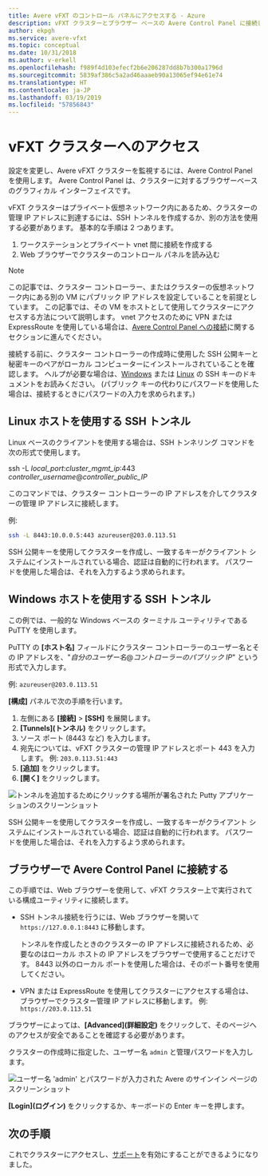 ```yaml
---
title: Avere vFXT のコントロール パネルにアクセスする - Azure
description: vFXT クラスターとブラウザー ベースの Avere Control Panel に接続して Avere vFXT を構成する方法
author: ekpgh
ms.service: avere-vfxt
ms.topic: conceptual
ms.date: 10/31/2018
ms.author: v-erkell
ms.openlocfilehash: f989f4d103efecf2b6e206287dd8b7b300a1796d
ms.sourcegitcommit: 5839af386c5a2ad46aaaeb90a13065ef94e61e74
ms.translationtype: HT
ms.contentlocale: ja-JP
ms.lasthandoff: 03/19/2019
ms.locfileid: "57856843"
---
```

# <a name="access-the-vfxt-cluster"></a>vFXT クラスターへのアクセス

設定を変更し、Avere vFXT クラスターを監視するには、Avere Control Panel を使用します。 Avere Control Panel は、クラスターに対するブラウザーベースのグラフィカル インターフェイスです。

vFXT クラスターはプライベート仮想ネットワーク内にあるため、クラスターの管理 IP アドレスに到達するには、SSH トンネルを作成するか、別の方法を使用する必要があります。 基本的な手順は 2 つあります。 

1. ワークステーションとプライベート vnet 間に接続を作成する 
1. Web ブラウザーでクラスターのコントロール パネルを読み込む 

> [!NOTE] 
> この記事では、クラスター コントローラー、またはクラスターの仮想ネットワーク内にある別の VM にパブリック IP アドレスを設定していることを前提としています。 この記事では、その VM をホストとして使用してクラスターにアクセスする方法について説明します。 vnet アクセスのために VPN または ExpressRoute を使用している場合は、[Avere Control Panel への接続](#connect-to-the-avere-control-panel-in-a-browser)に関するセクションに進んでください。

接続する前に、クラスター コントローラーの作成時に使用した SSH 公開キーと秘密キーのペアがローカル コンピューターにインストールされていることを確認します。 ヘルプが必要な場合は、[Windows](https://docs.microsoft.com/azure/virtual-machines/linux/ssh-from-windows) または [Linux](https://docs.microsoft.com/azure/virtual-machines/linux/mac-create-ssh-keys) の SSH キーのドキュメントをお読みください。 (パブリック キーの代わりにパスワードを使用した場合は、接続するときにパスワードの入力を求められます。) 

## <a name="ssh-tunnel-with-a-linux-host"></a>Linux ホストを使用する SSH トンネル

Linux ベースのクライアントを使用する場合は、SSH トンネリング コマンドを次の形式で使用します。 

ssh -L *local_port*:*cluster_mgmt_ip*:443 *controller_username*\@*controller_public_IP*

このコマンドでは、クラスター コントローラーの IP アドレスを介してクラスターの管理 IP アドレスに接続します。

例:

```sh
ssh -L 8443:10.0.0.5:443 azureuser@203.0.113.51
```

SSH 公開キーを使用してクラスターを作成し、一致するキーがクライアント システムにインストールされている場合、認証は自動的に行われます。 パスワードを使用した場合は、それを入力するよう求められます。

## <a name="ssh-tunnel-with-a-windows-host"></a>Windows ホストを使用する SSH トンネル

この例では、一般的な Windows ベースの ターミナル ユーティリティである PuTTY を使用します。

PuTTY の **[ホスト名]** フィールドにクラスター コントローラーのユーザー名とその IP アドレスを、"*自分のユーザー名*\@*コントローラーのパブリック IP*" という形式で入力します。

例: ``azureuser@203.0.113.51``

**[構成]** パネルで次の手順を行います。

1. 左側にある **[接続]** > **[SSH]** を展開します。 
1. **[Tunnels]\(トンネル\)** をクリックします。 
1. ソース ポート (8443 など) を入力します。 
1. 宛先については、vFXT クラスターの管理 IP アドレスとポート 443 を入力します。 
   例: ``203.0.113.51:443``
1. **[追加]** をクリックします。
1. **[開く]** をクリックします。

![トンネルを追加するためにクリックする場所が署名された Putty アプリケーションのスクリーンショット](media/avere-vfxt-ptty-numbered.png)

SSH 公開キーを使用してクラスターを作成し、一致するキーがクライアント システムにインストールされている場合、認証は自動的に行われます。 パスワードを使用した場合は、それを入力するよう求められます。

## <a name="connect-to-the-avere-control-panel-in-a-browser"></a>ブラウザーで Avere Control Panel に接続する

この手順では、Web ブラウザーを使用して、vFXT クラスター上で実行されている構成ユーティリティに接続します。

* SSH トンネル接続を行うには、Web ブラウザーを開いて `https://127.0.0.1:8443` に移動します。 

  トンネルを作成したときのクラスターの IP アドレスに接続されるため、必要なのはローカル ホストの IP アドレスをブラウザーで使用することだけです。 8443 以外のローカル ポートを使用した場合は、そのポート番号を使用してください。

* VPN または ExpressRoute を使用してクラスターにアクセスする場合は、ブラウザーでクラスター管理 IP アドレスに移動します。 例: ``https://203.0.113.51``

ブラウザーによっては、**[Advanced]\(詳細設定\)** をクリックして、そのページへのアクセスが安全であることを確認する必要があります。

クラスターの作成時に指定した、ユーザー名 `admin` と管理パスワードを入力します。

![ユーザー名 'admin' とパスワードが入力された Avere のサインイン ページのスクリーンショット](media/avere-vfxt-gui-login.png)

**[Login]\(ログイン\)** をクリックするか、キーボードの Enter キーを押します。

## <a name="next-steps"></a>次の手順

これでクラスターにアクセスし、[サポート](avere-vfxt-enable-support.md)を有効にすることができるようになりました。
